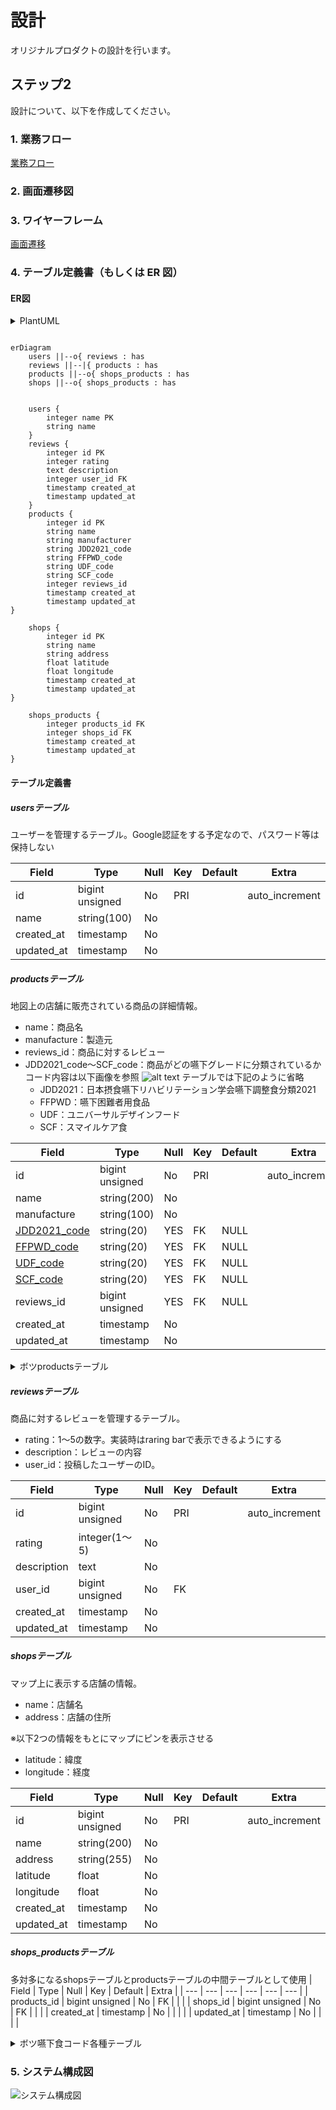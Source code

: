 # 設計

オリジナルプロダクトの設計を行います。

## ステップ2

設計について、以下を作成してください。

### 1. 業務フロー
[業務フロー](https://www.figma.com/file/DATInSUXKXQQvGPjbwZ5Fr/%E6%A5%AD%E5%8B%99%E3%83%95%E3%83%AD%E3%83%BC?type=whiteboard&node-id=0-1&t=lG7CwtbMMtjQkLH9-0)

### 2. 画面遷移図
### 3. ワイヤーフレーム
[画面遷移](https://www.figma.com/file/bxiuZPUgXqpd9bM4rgB5Iv/%E7%94%BB%E9%9D%A2%E9%81%B7%E7%A7%BB%E5%9B%B3?type=design&node-id=0-1&mode=design&t=bwZnXBcBpYaWrJSc-0)

### 4. テーブル定義書（もしくは ER 図）
#### ER図
<details>
<summary>PlantUML</summary>
![ER図](image/original.png)
</details>

```mermaid

erDiagram
    users ||--o{ reviews : has
    reviews ||--|{ products : has
    products ||--o{ shops_products : has
    shops ||--o{ shops_products : has


    users {
        integer name PK
        string name
    }
    reviews {
        integer id PK
        integer rating
        text description
        integer user_id FK
        timestamp created_at
        timestamp updated_at
    }
    products {
        integer id PK
        string name
        string manufacturer
        string JDD2021_code
        string FFPWD_code
        string UDF_code
        string SCF_code
        integer reviews_id
        timestamp created_at
        timestamp updated_at
}

    shops {
        integer id PK
        string name
        string address
        float latitude
        float longitude
        timestamp created_at
        timestamp updated_at
}

    shops_products {
        integer products_id FK
        integer shops_id FK
        timestamp created_at
        timestamp updated_at
}

```



#### テーブル定義書
##### usersテーブル
ユーザーを管理するテーブル。Google認証をする予定なので、パスワード等は保持しない

| Field  | Type | Null | Key | Default | Extra |
| --- | --- | --- | --- | --- | --- |
| id | bigint unsigned | No | PRI |  | auto_increment |
| name | string(100) | No |  |  |  |
| created_at | timestamp | No |  |  |  |
| updated_at | timestamp | No |  |  |  |


##### productsテーブル
地図上の店舗に販売されている商品の詳細情報。
* name：商品名
* manufacture：製造元
* reviews_id：商品に対するレビュー
* JDD2021_code～SCF_code：商品がどの嚥下グレードに分類されているかコード内容は以下画像を参照
    ![alt text](image/学会分類と他分類.png)
    テーブルでは下記のように省略
    * <a id = "JDD2021">JDD2021：日本摂食嚥下リハビリテーション学会嚥下調整食分類2021</a>
    * <a id = "FFPWD">FFPWD：嚥下困難者用食品</a>
    * <a id = "UDF">UDF：ユニバーサルデザインフード</a>
    * <a id = "SCF">SCF：スマイルケア食</a>


| Field  | Type | Null | Key | Default | Extra |
| --- | --- | --- | --- | --- | --- |
| id | bigint unsigned | No | PRI |  | auto_increment |
| name | string(200) | No |  |  |  |
| manufacture | string(100) | No |  |  |  |
| [JDD2021_code](#JDD2021) | string(20) | YES | FK | NULL |  |
| [FFPWD_code](#FFPWD) | string(20) | YES | FK | NULL |  |
| [UDF_code](#UDF) | string(20) | YES | FK | NULL |  |
| [SCF_code](#SCF) | string(20) | YES | FK | NULL |  |
| reviews_id | bigint unsigned | YES | FK | NULL |  |
| created_at | timestamp | No |  |  |  |
| updated_at | timestamp | No |  |  |  |


<details>
<summary>ボツproductsテーブル</summary>
嚥下食の分類コードは別テーブルで管理するのではなく、直接入力することにする

| Field  | Type | Null | Key | Default | Extra |
| --- | --- | --- | --- | --- | --- |
| id | bigint unsigned | No | PRI |  | auto_increment |
| name | string | No |  |  |  |
| manufacture | string | No |  |  |  |
| JDD2021_id | bigint unsigned | YES | FK | NULL |  |
| FFPWD_id | bigint unsigned | YES | FK | NULL |  |
| UDF_id | bigint unsigned | YES | FK | NULL |  |
| SCF_id | bigint unsigned | YES | FK | NULL |  |
| reviews_id | bigint unsigned | YES | FK | NULL |  |

</details>

##### reviewsテーブル
商品に対するレビューを管理するテーブル。
* rating：1～5の数字。実装時はraring barで表示できるようにする
* description：レビューの内容
* user_id：投稿したユーザーのID。

| Field  | Type | Null | Key | Default | Extra |
| --- | --- | --- | --- | --- | --- |
| id | bigint unsigned | No | PRI |  | auto_increment |
| rating | integer(1～5) | No |  |  |  |
| description | text | No |  |  |  |
| user_id | bigint unsigned | No | FK |  |  |
| created_at | timestamp | No |  |  |  |
| updated_at | timestamp | No |  |  |  |

##### shopsテーブル
マップ上に表示する店舗の情報。
* name：店舗名
* address：店舗の住所

※以下2つの情報をもとにマップにピンを表示させる
* latitude：緯度
* longitude：経度

| Field  | Type | Null | Key | Default | Extra |
| --- | --- | --- | --- | --- | --- |
| id | bigint unsigned | No | PRI |  | auto_increment |
| name | string(200) | No |  |  |  |
| address | string(255) | No |  |  |  |
| latitude | float | No |  |  |  |
| longitude | float | No |  |  |  |
| created_at | timestamp | No |  |  |  |
| updated_at | timestamp | No |  |  |  |

##### shops_productsテーブル
多対多になるshopsテーブルとproductsテーブルの中間テーブルとして使用
| Field  | Type | Null | Key | Default | Extra |
| --- | --- | --- | --- | --- | --- |
| products_id | bigint unsigned | No | FK |  |  |
| shops_id | bigint unsigned | No | FK |  |  |
| created_at | timestamp | No |  |  |  |
| updated_at | timestamp | No |  |  |  |

<details>
<summary>ボツ嚥下食コード各種テーブル</summary>

**※以下のテーブルのレコードはあらかじめ開発者側で準備しておく。**
**販売している嚥下食の分類一覧→商品詳細に表示する**
→商品を新規に登録する際に必要かと思ったが、あらかじめリストにしておけば必要ないかも
![alt text](学会分類と他分類.png)

##### JDD2021(日本摂食嚥下リハビリテーション学会嚥下調整食分類2021のグレード)テーブル


| Field  | Type | Null | Key | Default | Extra |
| --- | --- | --- | --- | --- | --- |
| id | bigint unsigned | No | PRI |  | auto_increment |
| code | string | No |  |  |  |

##### FFPWD(嚥下困難者用食品のグレード)テーブル

| Field  | Type | Null | Key | Default | Extra |
| --- | --- | --- | --- | --- | --- |
| id | bigint unsigned | No | PRI |  | auto_increment |
| code | string | No |  |　 |  |

##### UDF(ユニバーサルデザインフードのグレード)テーブル

| Field  | Type | Null | Key | Default | Extra |
| --- | --- | --- | --- | --- | --- |
| id | bigint unsigned | No | PRI |  | auto_increment |
| code | string | No |  |  |  |

##### SCF(スマイルケア食のグレード)テーブル

| Field  | Type | Null | Key | Default | Extra |
| --- | --- | --- | --- | --- | --- |
| id | bigint unsigned | No | PRI |  | auto_increment |
| code | string | No |  |  |  |

</details>




### 5. システム構成図
![システム構成図](image/original.drawio.png)
